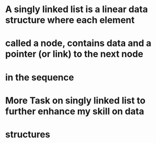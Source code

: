 # A singly linked list is a linear data structure where each element
# called a node, contains data and a pointer (or link) to the next node
# in the sequence
#
# More Task on singly linked list to further enhance my skill on data
# structures


